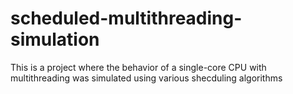 # scheduled-multithreading-simulation
This is a project where the behavior of a single-core CPU with multithreading was simulated using various shecduling algorithms
